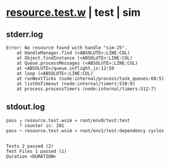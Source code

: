 # [resource.test.w](../../../../../examples/tests/valid/resource.test.w) | test | sim

## stderr.log
```log
Error: No resource found with handle "sim-25".
    at HandleManager.find (<ABSOLUTE>:LINE:COL)
    at Object.findInstance (<ABSOLUTE>:LINE:COL)
    at Queue.processMessages (<ABSOLUTE>:LINE:COL)
    at <ABSOLUTE>/queue.inflight.js:12:59
    at loop (<ABSOLUTE>:LINE:COL)
    at runNextTicks (node:internal/process/task_queues:60:5)
    at listOnTimeout (node:internal/timers:538:9)
    at process.processTimers (node:internal/timers:512:7)
```

## stdout.log
```log
pass ┌ resource.test.wsim » root/env0/test:test             
     └ counter is: 201
pass ─ resource.test.wsim » root/env1/test:dependency cycles
 
 
Tests 2 passed (2)
Test Files 1 passed (1)
Duration <DURATION>
```


